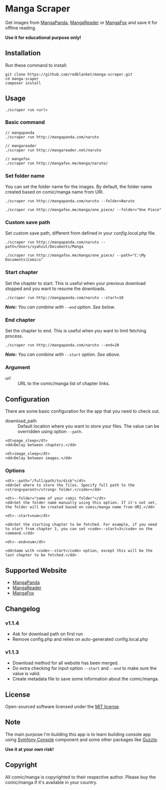 # Manga Scraper

Get images from [MangaPanda](http://mangapanda.com), [MangaReader](http://mangareader.net) or [MangaFox](http://mangafox.me) and save it for offline reading.

**Use it for educational purpose only!**

## Installation

Run these command to install:

```
git clone https://github.com/redblanket/manga-scraper.git
cd manga-scaper
composer install
```

## Usage

```
./scraper run <url>
```

### Basic command

```
// mangapanda
./scraper run http://mangapanda.com/naruto

// mangareader
./scraper run http://mangareader.net/naruto

// mangafox
./scraper run http://mangafox.me/manga/naruto/

```

### Set folder name

You can set the folder name for the images. By default, the folder name created based on comic/manga name from URI.

```
./scraper run http://mangapanda.com/naruto --folder=Naruto

./scraper run http://mangafox.me/manga/one_piece/ --folder="One Piece"
```

### Custom save path

Set custom save path, different from defined in your *config.local.php* file.

```
./scraper run http://mangapanda.com/naruto --path=/Users/syahzul/Documents/Manga

./scraper run http://mangafox.me/manga/one_piece/ --path="C:\My Documents\Comics"
```

### Start chapter

Set the chapter to start. This is useful when your previous download stopped and you want to resume the downloads. 

```
./scraper run http://mangapanda.com/naruto --start=10
```

***Note:***
*You can combine with ```--end``` option. See below.*

### End chapter

Set the chapter to end. This is useful when you want to limit fetching process.

```
./scraper run http://mangapanda.com/naruto --end=20
```

***Note:***
*You can combine with ```--start``` option. See above.*


### Argument

<dl>
	<dt>url</dt>
	<dd>URL to the comic/manga list of chapter links.</dd>
</dl>


## Configuration

There are some basic configuration for the app that you need to check out.

<dl>
	<dt>download_path</dt>
	<dd>Default location where you want to store your files. The value can be overridden using option <code>--path</code>.</dd>

	<dt>page_sleep</dt>
	<dd>Delay between chapters.</dd>

	<dt>image_sleep</dt>
	<dd>Delay between images.</dd>
</dl>

### Options

<dl>

	<dt>--path="/full/path/to/disk"</dt>
	<dd>Set where to store the files. Specify full path to the <strong>parent</strong> folder.</code></dd>

	<dt>--folder="name of your comic folder"</dt>
	<dd>Set the folder name manually using this option. If it's not set, the folder will be created based on comic/manga name from URI.</dd>

	<dt>--start=num</dt>

	<dd>Set the starting chapter to be fetched. For example, if you need to start from chapter 3, you can set <code>--start=3</code> on the command.</dd>

	<dt>--end=num</dt>

	<dd>Same with <code>--start</code> option, except this will be the last chapter to be fetched.</dd>
	
</dl>	

## Supported Website

* [MangaPanda](http://mangapanda.com)
* [MangaReader](http://mangareader.net)
* [MangaFox](http://mangafox.me)

## Changelog

### v1.1.4
* Ask for download path on first run
* Remove config.php and relies on auto-generated config.local.php

### v1.1.3
* Download method for all website has been merged.
* Do extra checking for input option ```--start``` and ```--end``` to make sure the value is valid.
* Create metadata file to save some information about the comic/manga.

## License

Open-sourced software licensed under the [MIT license](http://opensource.org/licenses/MIT).

## Note

The main purpose I'm building this app is to learn building console app using [Symfony Console](http://symfony.com/doc/current/components/console/index.html) component and some other packages like [Guzzle](https://github.com/guzzle/guzzle). 

**Use it at your own risk!**

## Copyright

All comic/manga is copyrighted to their respective author. Please buy the comic/manga if it's available in your country.